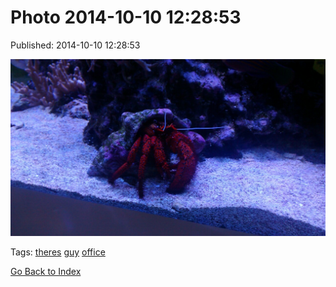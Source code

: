 
# Photo 2014-10-10 12:28:53

Published: 2014-10-10 12:28:53

![](99641002932-0.jpg)

Tags: [theres](tag-theres.md) [guy](tag-guy.md) [office](tag-office.md)

[Go Back to Index](index.md)
